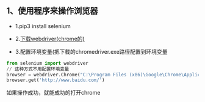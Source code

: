 ## 1、使用程序来操作浏览器

- 1.pip3 install selenium

- 2.[下载webdriver(chrome的)](http://selenium-python.readthedocs.io/index.html)

- 3.配置环境变量(把下载的chromedriver.exe路径配置到环境变量

```python
from selenium import webdriver
// 这种方式不用配置环境变量
browser = webdriver.Chrome("C:\Program Files (x86)\Google\Chrome\Application\chromedriver.exe")
browser.get('http://www.baidu.com/')
```
如果操作成功，就能成功的打开chrome